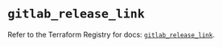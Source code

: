 # `gitlab_release_link`

Refer to the Terraform Registry for docs: [`gitlab_release_link`](https://registry.terraform.io/providers/gitlabhq/gitlab/17.1.0/docs/resources/release_link).
